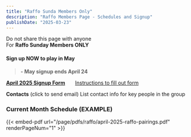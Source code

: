 ```yaml
---
title: "Raffo Sunda Members Only"
description: "Raffo Members Page - Schedules and Signup"
publishDate: "2025-03-23"
---
```


Do not share this page with anyone\
For **Raffo Sunday Members ONLY**
#### **Sign up NOW to play in May**
>**- May signup ends April 24**

**[April 2025 Signup Form](/page/groups/raffo/signup)**  &nbsp;&nbsp;&nbsp;&nbsp;&nbsp;         [Instructions to fill out form](/page/groups/signupprocess)

**Contacts** (click to send email)
List contact info for key people in the group
### Current Month Schedule  (EXAMPLE)

{{< embed-pdf url="/page/pdfs/raffo/april-2025-raffo-pairings.pdf" renderPageNum="1" >}}
